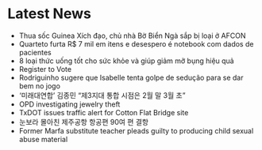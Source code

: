 # Latest News
-  Thua sốc Guinea Xích đạo, chủ nhà Bờ Biển Ngà sắp bị loại ở AFCON
-  Quarteto furta R$ 7 mil em itens e desespero é notebook com dados de pacientes
-  8 loại thức uống tốt cho sức khỏe và giúp giảm mỡ bụng hiệu quả
-  Register to Vote
-  Rodriguinho sugere que Isabelle tenta golpe de sedução para se dar bem no jogo
-  ‘미래대연합’ 김종민 “제3지대 통합 시점은 2월 말 3월 초”
-  OPD investigating jewelry theft
-  TxDOT issues traffic alert for Cotton Flat Bridge site
-  눈보라 몰아친 제주공항 항공편 90여 편 결항
-  Former Marfa substitute teacher pleads guilty to producing child sexual abuse material
